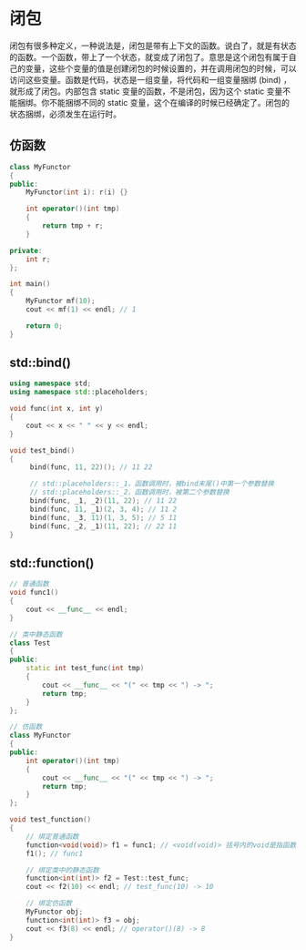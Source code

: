 # 闭包  

闭包有很多种定义，一种说法是，闭包是带有上下文的函数。说白了，就是有状态的函数。一个函数，带上了一个状态，就变成了闭包了。意思是这个闭包有属于自己的变量，这些个变量的值是创建闭包的时候设置的，并在调用闭包的时候，可以访问这些变量。函数是代码，状态是一组变量，将代码和一组变量捆绑 (bind) ，就形成了闭包。内部包含 static 变量的函数，不是闭包，因为这个 static 变量不能捆绑。你不能捆绑不同的 static 变量，这个在编译的时候已经确定了。闭包的状态捆绑，必须发生在运行时。  

## 仿函数  

```c++
class MyFunctor
{
public:
    MyFunctor(int i): r(i) {}

    int operator()(int tmp)
    {
        return tmp + r;
    }

private:
    int r;
};

int main()
{
    MyFunctor mf(10);
    cout << mf(1) << endl; // 1

    return 0;
}
```

## std::bind()  

```c++
using namespace std;
using namespace std::placeholders;

void func(int x, int y)
{
    cout << x << " " << y << endl;
}

void test_bind()
{
     bind(func, 11, 22)(); // 11 22

     // std::placeholders::_1，函数调用时，被bind末尾()中第一个参数替换
     // std::placeholders::_2，函数调用时，被第二个参数替换
     bind(func, _1, _2)(11, 22); // 11 22
     bind(func, 11, _1)(2, 3, 4); // 11 2
     bind(func, _3, 11)(1, 3, 5); // 5 11
     bind(func, _2, _1)(11, 22); // 22 11
}
```

## std::function()  

```c++
// 普通函数
void func1()
{
    cout << __func__ << endl;
}

// 类中静态函数
class Test
{
public:
    static int test_func(int tmp)
    {
        cout << __func__ << "(" << tmp << ") -> ";
        return tmp;
    }
};

// 仿函数
class MyFunctor
{
public:
    int operator()(int tmp)
    {
        cout << __func__ << "(" << tmp << ") -> ";
        return tmp;
    }
};

void test_function()
{
    // 绑定普通函数
    function<void(void)> f1 = func1; // <void(void)> 括号内的void是指函数的参数类型，第一个void是函数返回值
    f1(); // func1

    // 绑定类中的静态函数
    function<int(int)> f2 = Test::test_func;
    cout << f2(10) << endl; // test_func(10) -> 10

    // 绑定仿函数
    MyFunctor obj;
    function<int(int)> f3 = obj;
    cout << f3(8) << endl; // operator()(8) -> 8
}
```
